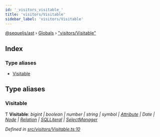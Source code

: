 ```yaml
---
id: '_visitors_visitable_'
title: 'visitors/Visitable'
sidebar_label: 'visitors/Visitable'
---
```


[@sequeljs/ast](../index.md) › [Globals](../globals.md) ›
["visitors/Visitable"](_visitors_visitable_.md)

## Index

### Type aliases

- [Visitable](_visitors_visitable_.md#visitable)

## Type aliases

### Visitable

Ƭ **Visitable**: _bigint | boolean | number | string | symbol |
[Attribute](../classes/_attributes_attribute_.attribute.md) | Date |
[Node](../classes/_nodes_node_.node.md) |
[Relation](_interfaces_relation_.md#relation) |
[SQLLiteral](../classes/_nodes_sqlliteral_.sqlliteral.md) |
[SelectManager](../classes/_managers_selectmanager_.selectmanager.md)_

_Defined in
[src/visitors/Visitable.ts:10](https://github.com/sequeljs/ast/blob/aa0ef0f/src/visitors/Visitable.ts#L10)_
